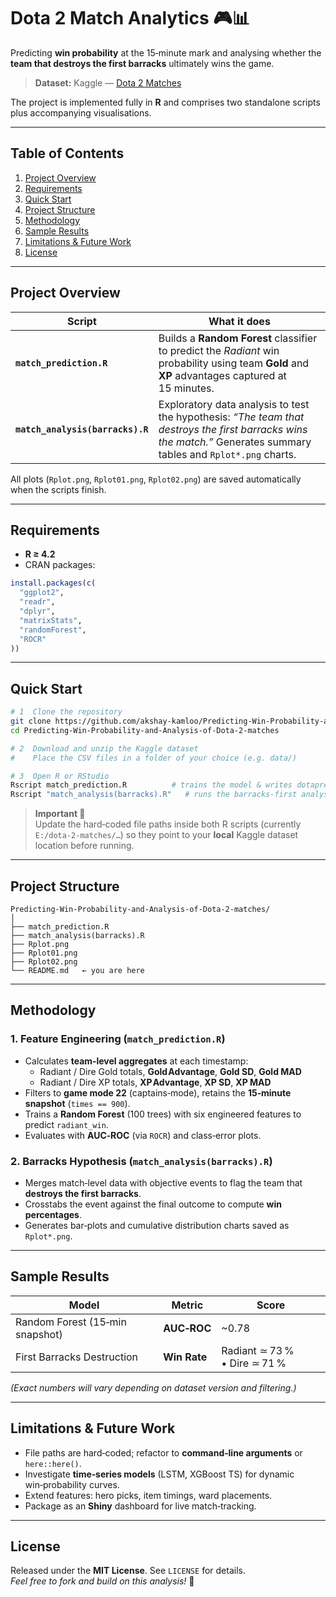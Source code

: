 # Dota 2 Match Analytics 🎮📊

Predicting **win probability** at the 15‑minute mark and analysing whether the **team that destroys the first barracks** ultimately wins the game.

> **Dataset:** Kaggle — [Dota 2 Matches](https://www.kaggle.com/devinanzelmo/dota-2-matches)  

The project is implemented fully in **R** and comprises two standalone scripts plus accompanying visualisations.

---

## Table of Contents
1. [Project Overview](#project-overview)  
2. [Requirements](#requirements)  
3. [Quick Start](#quick-start)  
4. [Project Structure](#project-structure)  
5. [Methodology](#methodology)  
6. [Sample Results](#sample-results)  
7. [Limitations & Future Work](#limitations--future-work)  
8. [License](#license)  

---

## Project Overview

| Script | What it does |
|--------|--------------|
| **`match_prediction.R`** | Builds a **Random Forest** classifier to predict the *Radiant* win probability using team **Gold** and **XP** advantages captured at 15 minutes. |
| **`match_analysis(barracks).R`** | Exploratory data analysis to test the hypothesis: *“The team that destroys the first barracks wins the match.”* Generates summary tables and `Rplot*.png` charts. |

All plots (`Rplot.png`, `Rplot01.png`, `Rplot02.png`) are saved automatically when the scripts finish.

---

## Requirements

- **R ≥ 4.2**  
- CRAN packages:  

```r
install.packages(c(
  "ggplot2",
  "readr",
  "dplyr",
  "matrixStats",
  "randomForest",
  "ROCR"
))
```

---

## Quick Start

```bash
# 1  Clone the repository
git clone https://github.com/akshay-kamloo/Predicting-Win-Probability-and-Analysis-of-Dota-2-matches.git
cd Predicting-Win-Probability-and-Analysis-of-Dota-2-matches

# 2  Download and unzip the Kaggle dataset
#    Place the CSV files in a folder of your choice (e.g. data/)

# 3  Open R or RStudio
Rscript match_prediction.R          # trains the model & writes dotapredict.csv
Rscript "match_analysis(barracks).R"   # runs the barracks‑first analysis
```

> **Important 🔧**  
> Update the hard‑coded file paths inside both R scripts (currently `E:/dota-2-matches/…`) so they point to your **local** Kaggle dataset location before running.

---

## Project Structure

```
Predicting-Win-Probability-and-Analysis-of-Dota-2-matches/
│
├── match_prediction.R
├── match_analysis(barracks).R
├── Rplot.png
├── Rplot01.png
├── Rplot02.png
└── README.md   ← you are here
```

---

## Methodology

### 1. Feature Engineering (`match_prediction.R`)
* Calculates **team‑level aggregates** at each timestamp:  
  - Radiant / Dire Gold totals, **Gold Advantage**, **Gold SD**, **Gold MAD**  
  - Radiant / Dire XP totals, **XP Advantage**, **XP SD**, **XP MAD**
* Filters to **game mode 22** (captains‑mode), retains the **15‑minute snapshot** (`times == 900`).
* Trains a **Random Forest** (100 trees) with six engineered features to predict `radiant_win`.
* Evaluates with **AUC‑ROC** (via `ROCR`) and class‑error plots.

### 2. Barracks Hypothesis (`match_analysis(barracks).R`)
* Merges match‑level data with objective events to flag the team that **destroys the first barracks**.
* Crosstabs the event against the final outcome to compute **win percentages**.
* Generates bar‑plots and cumulative distribution charts saved as `Rplot*.png`.

---

## Sample Results

| Model | Metric | Score |
|-------|--------|-------|
| Random Forest (15‑min snapshot) | **AUC‑ROC** | ~0.78 |
| First Barracks Destruction | **Win Rate** | Radiant ≃ 73 % • Dire ≃ 71 % |

*(Exact numbers will vary depending on dataset version and filtering.)*

---

## Limitations & Future Work
- File paths are hard‑coded; refactor to **command‑line arguments** or `here::here()`.  
- Investigate **time‑series models** (LSTM, XGBoost TS) for dynamic win‑probability curves.  
- Extend features: hero picks, item timings, ward placements.  
- Package as an **Shiny** dashboard for live match‑tracking.

---

## License

Released under the **MIT License**. See `LICENSE` for details.  
*Feel free to fork and build on this analysis!* 🎯

